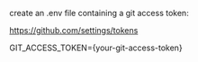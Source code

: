 create an .env file containing a git access token: 

https://github.com/settings/tokens

GIT_ACCESS_TOKEN={your-git-access-token}